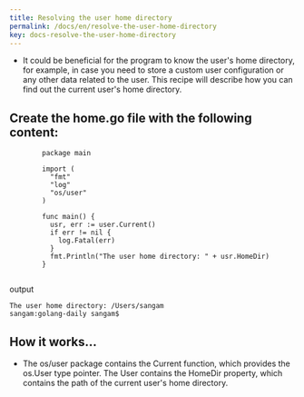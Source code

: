 ```yaml
---
title: Resolving the user home directory 
permalink: /docs/en/resolve-the-user-home-directory
key: docs-resolve-the-user-home-directory
---
```



- It could be beneficial for the program to know the user's home directory, for example, in case you need to store a custom user configuration or any other data related to the user. 
This recipe will describe how you can find out the current user's home directory.

## Create the home.go file with the following content:
```
        package main

        import (
          "fmt"
          "log"
          "os/user"
        )

        func main() {
          usr, err := user.Current()
          if err != nil {
            log.Fatal(err)
          }
          fmt.Println("The user home directory: " + usr.HomeDir)
        }


```
output
```sangam:golang-daily sangam$ go run home.go 
The user home directory: /Users/sangam
sangam:golang-daily sangam$ 

```
## How it works...

- The os/user package contains the  Current function, which provides the os.User type pointer. The User contains the HomeDir property, which contains the path of the current user's home directory. 
